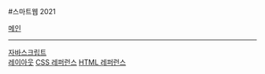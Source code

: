 #스마트웹 2021

<a href="https://escape1004.github.io/dothome21">메인</a>
<hr>
<a href="https://escape1004.github.io/dothome21/javascript/javascript100.html">자바스크립트<br></a>
<a href="https://escape1004.github.io/dothome21/layout/index.html">레이아웃</a>
<a href="https://escape1004.github.io/dothome21/refer-css/index.html">CSS 레퍼런스</a>
<a href="https://escape1004.github.io/dothome21/refer-html/index.html">HTML 레퍼런스</a>